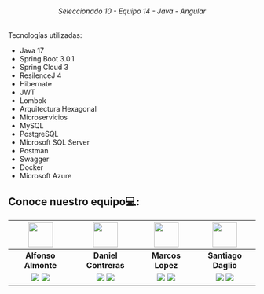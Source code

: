 <h6 align="center">Seleccionado 10 - Equipo 14 - Java - Angular</h1>
Tecnologías utilizadas:

- Java 17
- Spring Boot 3.0.1
- Spring Cloud 3
- ResilenceJ 4
- Hibernate
- JWT
- Lombok
- Arquitectura Hexagonal
- Microservicios
- MySQL
- PostgreSQL
- Microsoft SQL Server
- Postman
- Swagger
- Docker
- Microsoft Azure 
  
## Conoce nuestro equipo💻: 
| <img src="https://tinyurl.com/alfonsoalmonte" width=50>| <img src="https://ca.slack-edge.com/T02KS88FB0E-U05CSTG9UFK-6608253a6233-48" width=50>| <img src="https://tinyurl.com/marcoslopez11" width=50>  | <img src="https://ca.slack-edge.com/T02KS88FB0E-U0565NGFRNF-9f9a4c8a5a3a-48" width=50>  |   
:-:|:-:|:-:|:-:|
| **Alfonso Almonte**  | **Daniel Contreras**  | **Marcos Lopez**  | **Santiago Daglio**  | 
| <a href="https://github.com/j3v1t0"><img src="https://img.shields.io/badge/github-%23121011.svg?&style=for-the-badge&logo=github&logoColor=white"/></a> <a href="https://www.linkedin.com/in/alfonso-almonte-a7640485"><img src="https://img.shields.io/badge/linkedin%20-%230077B5.svg?&style=for-the-badge&logo=linkedin&logoColor=white"/></a> | <a href="https://github.com/Dcopito"><img src="https://img.shields.io/badge/github-%23121011.svg?&style=for-the-badge&logo=github&logoColor=white"/></a> <a href="https://www.linkedin.com/in/daniel-contreras-94307418a"><img src="https://img.shields.io/badge/linkedin%20-%230077B5.svg?&style=for-the-badge&logo=linkedin&logoColor=white"/></a> | <a href="https://github.com/marcossic"><img src="https://img.shields.io/badge/github-%23121011.svg?&style=for-the-badge&logo=github&logoColor=white"/></a> <a href="https://www.linkedin.com/in/marcos-lopez-dev"><img src="https://img.shields.io/badge/linkedin%20-%230077B5.svg?&style=for-the-badge&logo=linkedin&logoColor=white"/></a> | <a href="https://github.com/SannDag"><img src="https://img.shields.io/badge/github-%23121011.svg?&style=for-the-badge&logo=github&logoColor=white"/></a> <a href="https://linkedin.com/in/dagliosantiago/"><img src="https://img.shields.io/badge/linkedin%20-%230077B5.svg?&style=for-the-badge&logo=linkedin&logoColor=white"/></a> |

<br>
